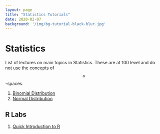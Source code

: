 ```yaml
---
layout: page
title: "Statistics Tutorials"
date: 2020-02-07
background: '/img/bg-tutorial-black-blur.jpg'
---
```

# Statistics

List of lectures on main topics in Statistics. These are at 100 level and do not use the 
concepts of $$\sigma$$-spaces.  

1. [Binomial Distribution](/tutorials/tutorials-lectures-binomial-distribution.html)
2. [Normal Distribution](/tutorials/tutorials-lectures-normal-distribution.html)

## R Labs

1. [Quick Introduction to R](/tutorials/tutorials-intro-r.html)
